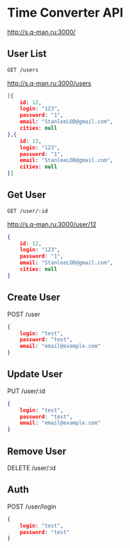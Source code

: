 # Time Converter API

http://s.q-man.ru:3000/

## User List

```bash 
GET /users
```

http://s.q-man.ru:3000/users

```json
[{
	id: 12,
	login: "123",
	password: "1",
	email: "StanleeLOD@gmail.com",
	cities: null
},{
	id: 13,
	login: "123",
	password: "1",
	email: "StanleeLOD@gmail.com",
	cities: null
}]
```

## Get User

```bash
GET /user/:id
```

http://s.q-man.ru:3000/user/12

```json
{
	id: 12,
	login: "123",
	password: "1",
	email: "StanleeLOD@gmail.com",
	cities: null
}
```

## Create User

POST /user

```json
{
	login: "test",
	password: "test",
	email: "email@example.com"
}
```

## Update User

PUT /user/:id

```json
{
	login: "test",
	password: "test",
	email: "email@example.com"
}
```

## Remove User

DELETE /user/:id


## Auth

POST /user/login

```json
{
	login: "test",
	password: "test"
}
